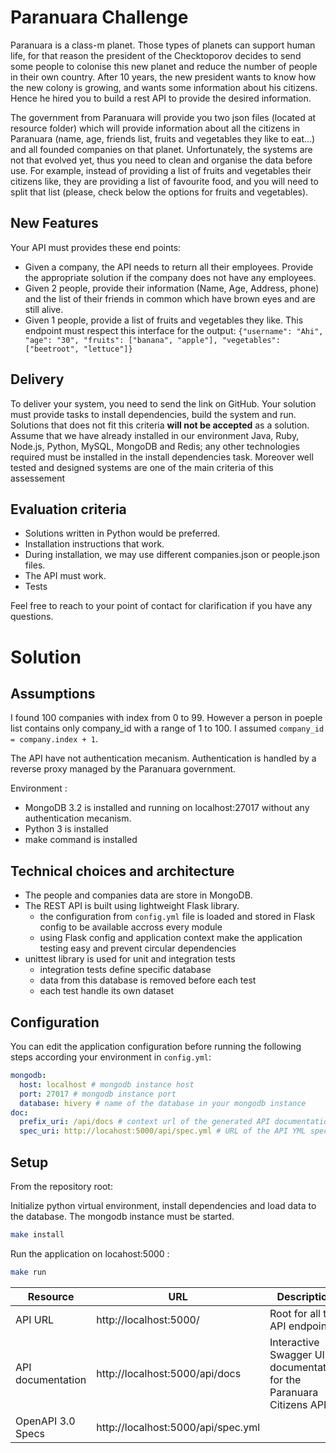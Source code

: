 # Paranuara Challenge
Paranuara is a class-m planet. Those types of planets can support human life, for that reason the president of the Checktoporov decides to send some people to colonise this new planet and
reduce the number of people in their own country. After 10 years, the new president wants to know how the new colony is growing, and wants some information about his citizens. Hence he hired you to build a rest API to provide the desired information.

The government from Paranuara will provide you two json files (located at resource folder) which will provide information about all the citizens in Paranuara (name, age, friends list, fruits and vegetables they like to eat...) and all founded companies on that planet.
Unfortunately, the systems are not that evolved yet, thus you need to clean and organise the data before use.
For example, instead of providing a list of fruits and vegetables their citizens like, they are providing a list of favourite food, and you will need to split that list (please, check below the options for fruits and vegetables).

## New Features
Your API must provides these end points:
- Given a company, the API needs to return all their employees. Provide the appropriate solution if the company does not have any employees.
- Given 2 people, provide their information (Name, Age, Address, phone) and the list of their friends in common which have brown eyes and are still alive.
- Given 1 people, provide a list of fruits and vegetables they like. This endpoint must respect this interface for the output: `{"username": "Ahi", "age": "30", "fruits": ["banana", "apple"], "vegetables": ["beetroot", "lettuce"]}`

## Delivery
To deliver your system, you need to send the link on GitHub. Your solution must provide tasks to install dependencies, build the system and run. Solutions that does not fit this criteria **will not be accepted** as a solution. Assume that we have already installed in our environment Java, Ruby, Node.js, Python, MySQL, MongoDB and Redis; any other technologies required must be installed in the install dependencies task. Moreover well tested and designed systems are one of the main criteria of this assessement 

## Evaluation criteria
- Solutions written in Python would be preferred.
- Installation instructions that work.
- During installation, we may use different companies.json or people.json files.
- The API must work.
- Tests

Feel free to reach to your point of contact for clarification if you have any questions.

# Solution

## Assumptions

I found 100 companies with index from 0 to 99. However a person in poeple list contains only company_id with a range of 1 to 100. I assumed ```company_id = company.index + 1```.

The API have not authentication mecanism. Authentication is handled by a reverse proxy managed by the Paranuara government.

Environment :
* MongoDB 3.2 is installed and running on localhost:27017 without any authentication mecanism.
* Python 3 is installed
* make command is installed

## Technical choices and architecture

* The people and companies data are store in MongoDB.
* The REST API is built using lightweight Flask library.
    * the configuration from ```config.yml``` file is loaded and stored in Flask config to be available accross every module
    * using Flask config and application context make the application testing easy and prevent circular dependencies 
* unittest library is used for unit and integration tests
    * integration tests define specific database
    * data from this database is removed before each test
    * each test handle its own dataset


## Configuration

You can edit the application configuration before running the following steps according your environment in ```config.yml```:

```yml
mongodb:
  host: localhost # mongodb instance host
  port: 27017 # mongodb instance port
  database: hivery # name of the database in your mongodb instance
doc:
  prefix_uri: /api/docs # context url of the generated API documentation
  spec_uri: http://locahost:5000/api/spec.yml # URL of the API YML specification from the user's browser, if the API is deployed on another server, the server DNS must be used
```

## Setup

From the repository root:

Initialize python virtual environment, install dependencies and load data to the database. The mongodb instance must be started.
```bash
make install
```

Run the application on locahost:5000 :
```bash
make run
```

Resource      | URL              | Description
--------|------------------------|------------------
API URL | http://localhost:5000/ | Root for all the API endpoints
API documentation | http://localhost:5000/api/docs | Interactive Swagger UI documentation for the Paranuara Citizens API
OpenAPI 3.0 Specs | http://localhost:5000/api/spec.yml